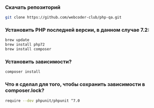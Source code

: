 ### Скачать репозиторий
```bash
git clone https://github.com/webcoder-club/php-qa.git
```

### Установить PHP последней версии, в данном случае 7.2:
```bash
brew update
brew install php72
brew install composer
```

### Установить зависимости?
```bash
composer install
```

### Что я сделал для того, чтобы сохранить зависимости в composer.lock?
```bash
require --dev phpunit/phpunit ^7.0
```
